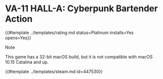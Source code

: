 # VA-11 HALL-A: Cyberpunk Bartender Action
<!-- script:Aliases [
    "VA-11 Hall-A"
] -->

{{#template ../templates/rating.md status=Platinum installs=Yes opens=Yes}}

> [!NOTE]
> This game has a 32-bit macOS build, but it is not compatible with macOS 10.15 Catalina and up.

{{#template ../templates/steam.md id=447530}}
